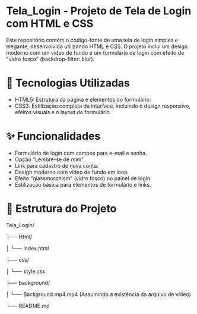 # Tela_Login - Projeto de Tela de Login com HTML e CSS

Este repositório contém o código-fonte de uma tela de login simples e elegante, desenvolvida utilizando HTML e CSS. O projeto inclui um design moderno com um vídeo de fundo e um formulário de login com efeito de "vidro fosco" (backdrop-filter: blur).

# 🚀 Tecnologias Utilizadas

* HTML5: Estrutura da página e elementos do formulário.
* CSS3: Estilização completa da interface, incluindo o design responsivo, efeitos visuais e o layout do formulário.

# ✨ Funcionalidades

* Formulário de login com campos para e-mail e senha.
* Opção "Lembre-se de mim".
* Link para cadastro de nova conta.
* Design moderno com vídeo de fundo em loop.
* Efeito "glassmorphism" (vidro fosco) no painel de login.
* Estilização básica para elementos de formulário e links.

# 📂 Estrutura do Projeto

Tela_Login/

├── Html/

│   └── index.html

├── css/

│   └── style.css

├── background/

│   └── Background.mp4.mp4  (Assumindo a existência do arquivo de vídeo)

└── README.md
